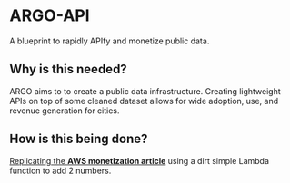 # ARGO-API
A blueprint to rapidly APIfy and monetize public data.

## Why is this needed?
ARGO aims to to create a public data infrastructure. Creating lightweight APIs on top of some cleaned dataset allows for wide adoption, use, and revenue generation for cities.

## How is this being done?
[Replicating the  **AWS monetization article**](https://dzone.com/articles/api-monetization-framework-as-introduced-by-aws-ma) using a dirt simple Lambda function to add 2 numbers.

 

